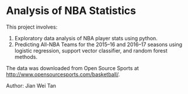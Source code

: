 # Analysis of NBA Statistics
This project involves:
1) Exploratory data analysis of NBA player stats using python.
2) Predicting All-NBA Teams for the 2015–16 and 2016–17 seasons using logistic regression, support vector classifier, and random forest methods.

The data was downloaded from Open Source Sports at http://www.opensourcesports.com/basketball/.

Author: Jian Wei Tan
